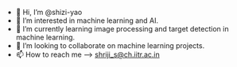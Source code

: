 - 👋 Hi, I’m @shizi-yao
- 👀 I’m interested in machine learning and AI.
- 🌱 I’m currently learning image processing and target detection in machine learning.
- 💞️ I’m looking to collaborate on machine learning projects.
- 📫 How to reach me --> shriji_s@ch.iitr.ac.in

<!---
shizi-yao/shizi-yao is a ✨ special ✨ repository because its `README.md` (this file) appears on your GitHub profile.
You can click the Preview link to take a look at your changes.
--->

